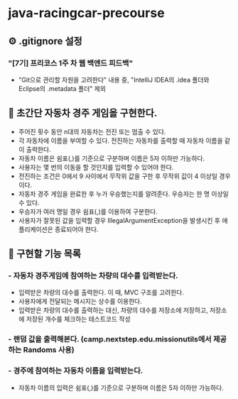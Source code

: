 # java-racingcar-precourse

## ︎⚙️ .gitignore 설정
### "[7기] 프리코스 1주 차 웹 백엔드 피드백" 
* "Git으로 관리할 자원을 고려한다" 내용 중, "IntelliJ IDEA의 .idea 폴더와 Eclipse의 .metadata 폴더" 제외

## 🚀 초간단 자동차 경주 게임을 구현한다.
* 주어진 횟수 동안 n대의 자동차는 전진 또는 멈출 수 있다.
* 각 자동차에 이름을 부여할 수 있다. 전진하는 자동차를 출력할 때 자동차 이름을 같이 출력한다.
* 자동차 이름은 쉼표(,)를 기준으로 구분하며 이름은 5자 이하만 가능하다.
* 사용자는 몇 번의 이동을 할 것인지를 입력할 수 있어야 한다.
* 전진하는 조건은 0에서 9 사이에서 무작위 값을 구한 후 무작위 값이 4 이상일 경우이다.
* 자동차 경주 게임을 완료한 후 누가 우승했는지를 알려준다. 우승자는 한 명 이상일 수 있다.
* 우승자가 여러 명일 경우 쉼표(,)를 이용하여 구분한다.
* 사용자가 잘못된 값을 입력할 경우 IllegalArgumentException을 발생시킨 후 애플리케이션은 종료되어야 한다.

## ︎📝 구현할 기능 목록
### - 자동차 경주게임에 참여하는 차량의 대수를 입력받는다.
* 입력받은 차량의 대수를 출력한다. 이 때, MVC 구조를 고려한다.
* 사용자에게 전달되는 메시지는 상수를 이용한다.
* 입력받은 차량의 대수를 출력하는 대신, 차량의 대수를 저장소에 저장하고, 저장소에 저장된 개수를 체크하는 테스트코드 작성
### - 랜덤 값을 출력해본다. (camp.nextstep.edu.missionutils에서 제공하는 Randoms 사용)
### - 경주에 참여하는 자동차 이름을 입력받는다.
* 자동차 이름의 입력은 쉼표(,)를 기준으로 구분하며 이름은 5자 이하만 가능하다.


